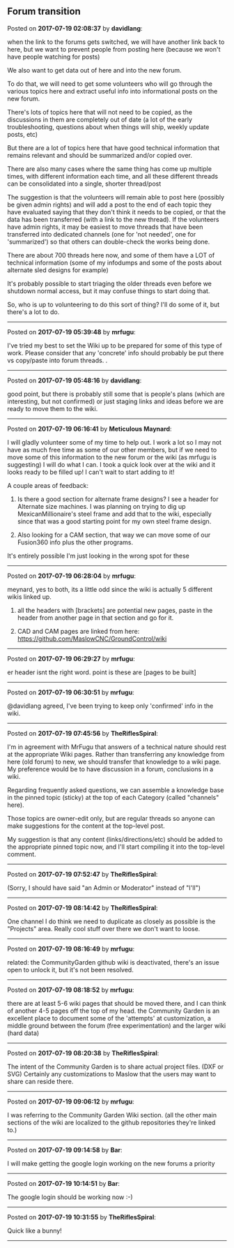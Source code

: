 ## Forum transition
Posted on **2017-07-19 02:08:37** by **davidlang**:

when the link to the forums gets switched, we will have another link back to here, but we want to prevent people from posting here (because we won't have people watching for posts)



We also want to get data out of here and into the new forum.



To do that, we will need to get some volunteers who will go through the various topics here and extract useful info into informational posts on the new forum.



There's lots of topics here that will not need to be copied, as the discussions in them  are completely out of date (a lot of the early troubleshooting, questions about when things will ship, weekly update posts, etc)



But there are a lot of topics here that have good technical information that remains relevant and should be summarized and/or copied over.



There are also many cases where the same thing has come up multiple times, with different information each time, and all these different threads can be consolidated into a single, shorter thread/post



The suggestion is that the volunteers will remain able to post here (possibly be given admin rights) and will add a post to  the end of each topic they have evaluated saying that they don't think it needs to be copied, or that the data has been transferred (with a link to the new thread). If the volunteers have admin rights, it may be easiest to move threads that have been transferred into dedicated channels (one for 'not needed', one for 'summarized') so that others can double-check the works being done.



There are about 700 threads here now, and some of them have a LOT of technical information (some of my infodumps and some of the posts about alternate sled designs for example)



It's probably possible to start triaging the older threads even before we shutdown normal access, but it may confuse things to start doing that.



So, who is up to volunteering to do this sort of thing? I'll do some of it, but there's a lot to do.

---

Posted on **2017-07-19 05:39:48** by **mrfugu**:

I've tried my best to set the Wiki up to be prepared for some of this type of work. Please consider that any 'concrete' info should probably be put there vs copy/paste into forum threads. .

---

Posted on **2017-07-19 05:48:16** by **davidlang**:

good point, but there is probably still some that is people's plans (which are interesting, but not confirmed) or just staging links and ideas before we are ready to move them to the wiki.

---

Posted on **2017-07-19 06:16:41** by **Meticulous Maynard**:

I will gladly volunteer some of my time to help out. I work a lot so I may not have as much free time as some of our other members, but if we need to move some of this information to the new forum or the wiki (as mrfugu is suggesting) I will do what I can. I took a quick look over at the wiki and it looks ready to be filled up! I can't wait to start adding to it!



A couple areas of feedback:

1) Is there a good section for alternate frame designs? I see a header for Alternate size machines. I was planning on trying to dig up MexicanMillionaire's steel frame and add that to the wiki, especially since that was a good starting point for my own steel frame design.



2) Also looking for a CAM section, that way we can move some of our Fusion360 info plus the other programs.



It's entirely possible I'm just looking in the wrong spot for these

---

Posted on **2017-07-19 06:28:04** by **mrfugu**:

meynard, yes to both, its a little odd since the wiki is actually 5 different wikis linked up. 



1) all the headers with [brackets] are potential new pages, paste in the header from another page in that section and go for it.  



2) CAD and CAM pages are linked from here: https://github.com/MaslowCNC/GroundControl/wiki

---

Posted on **2017-07-19 06:29:27** by **mrfugu**:

er header isnt the right word. point is  these are [pages to be built]

---

Posted on **2017-07-19 06:30:51** by **mrfugu**:

@davidlang agreed, I've been trying to keep only 'confirmed' info in the wiki.

---

Posted on **2017-07-19 07:45:56** by **TheRiflesSpiral**:

I'm in agreement with MrFugu that answers of a technical nature should rest at the appropriate Wiki pages. Rather than transferring any knowledge from here (old forum) to new, we should transfer that knowledge to a wiki page. My preference would be to have discussion in a forum, conclusions in a wiki.



Regarding frequently asked questions, we can assemble a knowledge base in the pinned topic (sticky) at the top of each Category (called "channels" here).



Those topics are owner-edit only, but are regular threads so anyone can make suggestions for the content at the top-level post.



My suggestion is that any content (links/directions/etc) should be added to the appropriate pinned topic now, and I'll start compiling it into the top-level comment.

---

Posted on **2017-07-19 07:52:47** by **TheRiflesSpiral**:

(Sorry, I should have said "an Admin or Moderator" instead of "I'll")

---

Posted on **2017-07-19 08:14:42** by **TheRiflesSpiral**:

One channel I do think we need to duplicate as closely as possible is the "Projects" area. Really cool stuff over there we don't want to loose.

---

Posted on **2017-07-19 08:16:49** by **mrfugu**:

related: the CommunityGarden github wiki is deactivated, there's an issue open to unlock it, but it's not been resolved.

---

Posted on **2017-07-19 08:18:52** by **mrfugu**:

there are at least 5-6 wiki pages that should be moved there, and I can think of another 4-5 pages off the top of my head. the Community Garden is an excellent place to document some of the 'attempts' at customization, a middle ground between the forum (free experimentation) and the larger wiki (hard data)

---

Posted on **2017-07-19 08:20:38** by **TheRiflesSpiral**:

The intent of the Community Garden is to share actual project files. (DXF or SVG) Certainly any customizations to Maslow that the users may want to share can reside there.

---

Posted on **2017-07-19 09:06:12** by **mrfugu**:

I was referring to the Community Garden Wiki section. (all the other main sections of the wiki are localized to the github repositories they're linked  to.)

---

Posted on **2017-07-19 09:14:58** by **Bar**:

I will make getting the google login working on the new forums a priority

---

Posted on **2017-07-19 10:14:51** by **Bar**:

The google login should be working now :-)

---

Posted on **2017-07-19 10:31:55** by **TheRiflesSpiral**:

Quick like a bunny!

---

